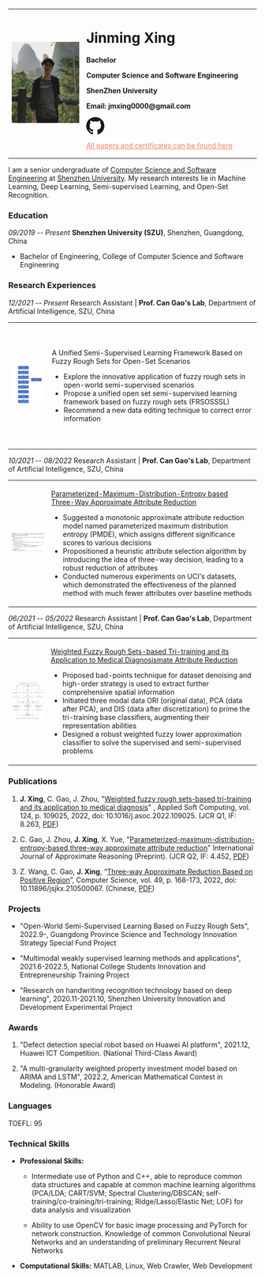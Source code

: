 <table border="0">
    <td width="30%" border="0">
      <img src="/pics/jmxing.jpg" width="100%">
    </td>
    <td width="70%" border="0">
      <h1>Jinming Xing</h1>
      <p><b>Bachelor</b></p>
      <p><b>Computer Science and Software Engineering</b></p>
      <p><b>ShenZhen University</b></p>
      <p><b>Email: jmxing0000@gmail.com</b></p>
      <p>
          <a href="https://github.com/XingJinming-real">
              <img src="./pics/github_s.jpg" height="35px" style="margin-bottom:-3px">
          </a>
      </p>
      <p>
          <a href="./ALL.zip" style="color:#f78166">All papers and certificates can be found here</a>
      </p>
    </td>
</table>

I am a senior undergraduate of [Computer Science and Software Engineering](https://csse.szu.edu.cn/)
at [Shenzhen University](https://www.szu.edu.cn/). My research interests lie in Machine Learning, Deep Learning,
Semi-supervised Learning, and Open-Set Recognition.

### Education

*09/2019 -- Present* **Shenzhen University (SZU)**, Shenzhen, Guangdong, China

* Bachelor of Engineering, College of Computer Science and Software Engineering

### Research Experiences

*12/2021 -- Present* Research Assistant \| **Prof. Can Gao's Lab**, Department of Artificial Intelligence, SZU, China

<table border="0">
    <td width="200" height="250" border="0">
      <img src="/pics/openSSL.jpg" width="100%">
    </td>
    <td width="1000" border="0">
      <p>A Unified Semi-Supervised Learning Framework Based on Fuzzy Rough Sets for Open-Set Scenarios</p>    
        <ul>
        <li>Explore the innovative application of fuzzy rough sets in open-world semi-supervised scenarios</li>
        <li>Propose a unified open set semi-supervised learning framework based on fuzzy rough sets (FRSOSSSL)</li>
        <li>Recommend a new data editing technique to correct error information</li>
      </ul>
    </td>
</table>

*10/2021 -- 08/2022* Research Assistant \| **Prof. Can Gao's Lab**, Department of Artificial Intelligence, SZU, China
<table border="0">
    <td width="200" height="250" border="0">
      <img src="/pics/PMDE.jpg" width="100%">
    </td>
    <td width="1000" border="0">
      <p><a href="https://authors.elsevier.com/tracking/article/details.do?aid=8831&jid=IJA&surname=Zhou">Parameterized-Maximum-Distribution-Entropy based Three-Way Approximate Attribute Reduction</a></p>
      <ul>
        <li>Suggested a monotonic approximate attribute reduction model named
            parameterized maximum distribution entropy (PMDE), which assigns
            different significance scores to various decisions</li>
        <li>Propositioned a heuristic attribute selection algorithm by
            introducing the idea of three-way decision, leading to a robust
            reduction of attributes</li>
        <li>Conducted numerous experiments on UCI's datasets, which demonstrated
            the effectiveness of the planned method with much fewer attributes
            over baseline methods</li>
      </ul>
    </td>
</table>

*06/2021 -- 05/2022* Research Assistant \| **Prof. Can Gao's Lab**, Department of Artificial Intelligence, SZU, China

<table border="0">
    <td width="200" height="250" border="0">
      <img src="/pics/WFRS.jpg" width="100%">
    </td>
    <td width="1000" border="0">
      <p><a href="https://www.sciencedirect.com/science/article/pii/S1568494622003362">Weighted Fuzzy Rough Sets-based Tri-training and its Application to Medical Diagnosismate Attribute Reduction</a></p>
        <ul>
            <li>Proposed bad-points technique for dataset denoising and high-order
                strategy is used to extract further comprehensive spatial
                information</li>
            <li>Initiated three modal data ORI (original data), PCA (data after
                PCA), and DIS (data after discretization) to prime the tri-training
                base classifiers, augmenting their representation abilities</li>
            <li>Designed a robust weighted fuzzy lower approximation classifier to
                solve the supervised and semi-supervised problems</li>
        </ul>
    </td>
</table>

### Publications

1. **J. Xing**, C. Gao, J.
   Zhou, "[Weighted fuzzy rough sets-based tri-training and its application to medical diagnosis](https://doi.org/10.1016/j.asoc.2022.109025)"
   , Applied Soft Computing, vol. 124, p. 109025, 2022, doi:
   10.1016/j.asoc.2022.109025. (JCR Q1, IF: 8.263, [PDF](./pdfs/WFRS.pdf))

2. C. Gao, J. Zhou, **J. Xing**, X. Yue,
   "[Parameterized-maximum-distribution-entropy-based three-way approximate attribute reduction](https://authors.elsevier.com/tracking/article/details.do?aid=8831&jid=IJA&surname=Zhou)" International Journal of
   Approximate Reasoning (Preprint). (JCR Q2, IF: 4.452, [PDF](./pdfs/PMDE.pdf))

3. Z. Wang, C. Gao, **J. Xing**, “[Three-way Approximate Reduction Based on Positive Region](https://doi.org/10.11896/jsjkx.210500067)”, Computer Science, vol. 49, p.
   168-173, 2022, doi: 10.11896/jsjkx.210500067. (Chinese, [PDF](./pdfs/3WFR.pdf))

### Projects

- "Open-World Semi-Supervised Learning Based on Fuzzy Rough Sets", 2022.9-, Guangdong Province Science and Technology
  Innovation Strategy Special Fund Project

- "Multimodal weakly supervised learning methods and applications", 2021.6-2022.5, National College Students Innovation
  and Entrepreneurship Training Project

- "Research on handwriting recognition technology based on deep learning", 2020.11-2021.10, Shenzhen University
  Innovation and Development Experimental Project

### Awards

1. "Defect detection special robot based on Huawei AI platform", 2021.12, Huawei ICT Competition. (National Third-Class
   Award)
   
2. "A multi-granularity weighted property investment model based on ARIMA and LSTM", 2022.2, American Mathematical
   Contest in Modeling.
   (Honorable Award)
   
### Languages

TOEFL: 95

### Technical Skills

* **Professional Skills:**

    - Intermediate use of Python and C++, able to reproduce common data structures and capable at common machine
      learning algorithms (PCA/LDA; CART/SVM; Spectral Clustering/DBSCAN; self-training/co-training/tri-training;
      Ridge/Lasso/Elastic Net; LOF) for data analysis and visualization

    - Ability to use OpenCV for basic image processing and PyTorch for network construction. Knowledge of common
      Convolutional Neural Networks and an understanding of preliminary Recurrent Neural Networks

* **Computational Skills:** MATLAB, Linux, Web Crawler, Web Development
